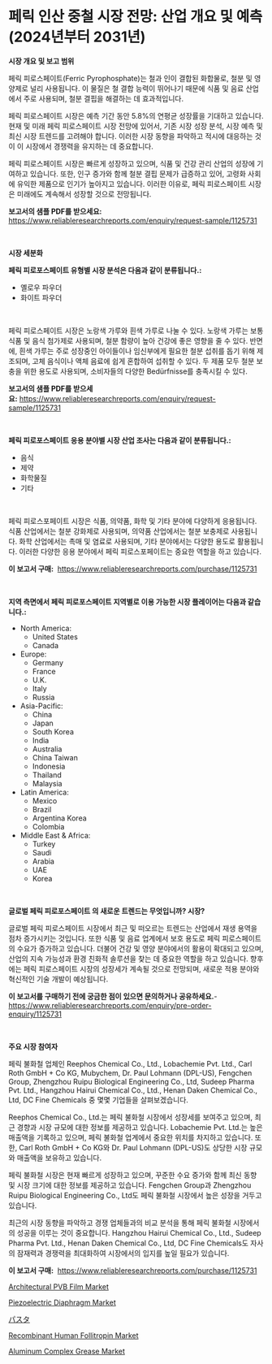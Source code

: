 <p><h1>페릭 인산 중철 시장 전망: 산업 개요 및 예측 (2024년부터 2031년)</h1></p><p><strong>시장 개요 및 보고 범위</strong></p>
<p><p>페릭 피로스페이트(Ferric Pyrophosphate)는 철과 인이 결합된 화합물로, 철분 및 영양제로 널리 사용됩니다. 이 물질은 철 결합 능력이 뛰어나기 때문에 식품 및 음료 산업에서 주로 사용되며, 철분 결핍을 해결하는 데 효과적입니다.</p><p>페릭 피로스페이트 시장은 예측 기간 동안 5.8%의 연평균 성장률을 기대하고 있습니다. 현재 및 미래 페릭 피로스페이트 시장 전망에 있어서, 기존 시장 성장 분석, 시장 예측 및 최신 시장 트렌드를 고려해야 합니다. 이러한 시장 동향을 파악하고 적시에 대응하는 것이 이 시장에서 경쟁력을 유지하는 데 중요합니다.</p><p>페릭 피로스페이트 시장은 빠르게 성장하고 있으며, 식품 및 건강 관리 산업의 성장에 기여하고 있습니다. 또한, 인구 증가와 함께 철분 결핍 문제가 급증하고 있어, 고령화 사회에 유익한 제품으로 인기가 높아지고 있습니다. 이러한 이유로, 페릭 피로스페이트 시장은 미래에도 계속해서 성장할 것으로 전망됩니다.</p></p>
<p><strong>보고서의 샘플 PDF를 받으세요:</strong> <a href="https://www.reliableresearchreports.com/enquiry/request-sample/1125731">https://www.reliableresearchreports.com/enquiry/request-sample/1125731</a></p>
<p>&nbsp;</p>
<p><strong>시장 세분화</strong></p>
<p><strong>페릭 피로포스페이트 유형별 시장 분석은 다음과 같이 분류됩니다.:</strong></p>
<p><ul><li>옐로우 파우더</li><li>화이트 파우더</li></ul></p>
<p>&nbsp;</p>
<p><p>페릭 피로스페이트 시장은 노랑색 가루와 흰색 가루로 나눌 수 있다. 노랑색 가루는 보통 식품 및 음식 첨가제로 사용되며, 철분 함량이 높아 건강에 좋은 영향을 줄 수 있다. 반면에, 흰색 가루는 주로 성장중인 아이들이나 임신부에게 필요한 철분 섭취를 돕기 위해 제조되며, 고체 음식이나 액체 음료에 쉽게 혼합하여 섭취할 수 있다. 두 제품 모두 철분 보충을 위한 용도로 사용되며, 소비자들의 다양한 Bedürfnisse를 충족시킬 수 있다.</p></p>
<p><strong>보고서의 샘플 PDF를 받으세요:</strong>&nbsp;<a href="https://www.reliableresearchreports.com/enquiry/request-sample/1125731">https://www.reliableresearchreports.com/enquiry/request-sample/1125731</a></p>
<p>&nbsp;</p>
<p><strong> 페릭 피로포스페이트 응용 분야별 시장 산업 조사는 다음과 같이 분류됩니다.:</strong></p>
<p><ul><li>음식</li><li>제약</li><li>화학물질</li><li>기타</li></ul></p>
<p>&nbsp;</p>
<p><p>페릭 피로스포페이트 시장은 식품, 의약품, 화학 및 기타 분야에 다양하게 응용됩니다. 식품 산업에서는 철분 강화제로 사용되며, 의약품 산업에서는 철분 보충제로 사용됩니다. 화학 산업에서는 촉매 및 염료로 사용되며, 기타 분야에서는 다양한 용도로 활용됩니다. 이러한 다양한 응용 분야에서 페릭 피로스포페이트는 중요한 역할을 하고 있습니다.</p></p>
<p><strong>이 보고서 구매:</strong>&nbsp; <a href="https://www.reliableresearchreports.com/purchase/1125731">https://www.reliableresearchreports.com/purchase/1125731</a></p>
<p>&nbsp;</p>
<p><strong>지역 측면에서 페릭 피로포스페이트 지역별로 이용 가능한 시장 플레이어는 다음과 같습니다.:</strong></p>
<p><ul>
    <li>
        North America:
        <ul>
            <li>United States</li>
            <li>Canada</li>
        </ul>
    </li>
    <li>
        Europe:
        <ul>
            <li>Germany</li>
            <li>France</li>
            <li>U.K.</li>
            <li>Italy</li>
            <li>Russia</li>
        </ul>
    </li>
    <li>
        Asia-Pacific:
        <ul>
            <li>China</li>
            <li>Japan</li>
            <li>South Korea</li>
            <li>India</li>
            <li>Australia</li>
            <li>China Taiwan</li>
            <li>Indonesia</li>
            <li>Thailand</li>
            <li>Malaysia</li>
        </ul>
    </li>
    <li>
        Latin America:
        <ul>
            <li>Mexico</li>
            <li>Brazil</li>
            <li>Argentina Korea</li>
            <li>Colombia</li>
        </ul>
    </li>
    <li>
        Middle East & Africa:
        <ul>
            <li>Turkey</li>
            <li>Saudi</li>
            <li>Arabia</li>
            <li>UAE</li>
            <li>Korea</li>
        </ul>
    </li>
    </ul></p>
<p>&nbsp;</p>
<p><strong>글로벌 페릭 피로포스페이트 의 새로운 트렌드는 무엇입니까? 시장?</strong></p>
<p><p>글로벌 페릭 피로스페이트 시장에서 최근 및 떠오르는 트렌드는 산업에서 재생 용역을 점차 증가시키는 것입니다. 또한 식품 및 음료 업계에서 보호 용도로 페릭 피로스페이트의 수요가 증가하고 있습니다. 더불어 건강 및 영양 분야에서의 활용이 확대되고 있으며, 산업의 지속 가능성과 환경 친화적 솔루션을 찾는 데 중요한 역할을 하고 있습니다. 향후에는 페릭 피로스페이트 시장의 성장세가 계속될 것으로 전망되며, 새로운 적용 분야와 혁신적인 기술 개발이 예상됩니다.</p></p>
<p><strong>이 보고서를 구매하기 전에 궁금한 점이 있으면 문의하거나 공유하세요.</strong>- <a href="https://www.reliableresearchreports.com/enquiry/pre-order-enquiry/1125731">https://www.reliableresearchreports.com/enquiry/pre-order-enquiry/1125731</a></p>
<p>&nbsp;</p>
<p><strong>주요 시장 참여자</strong></p>
<p><p>페릭 불화철 업체인 Reephos Chemical Co., Ltd., Lobachemie Pvt. Ltd., Carl Roth GmbH + Co KG, Mubychem, Dr. Paul Lohmann (DPL-US), Fengchen Group, Zhengzhou Ruipu Biological Engineering Co., Ltd, Sudeep Pharma Pvt. Ltd., Hangzhou Hairui Chemical Co., Ltd., Henan Daken Chemical Co., Ltd, DC Fine Chemicals 중 몇몇 기업들을 살펴보겠습니다. </p><p>Reephos Chemical Co., Ltd.는 페릭 불화철 시장에서 성장세를 보여주고 있으며, 최근 경향과 시장 규모에 대한 정보를 제공하고 있습니다. Lobachemie Pvt. Ltd.는 높은 매출액을 기록하고 있으며, 페릭 불화철 업계에서 중요한 위치를 차지하고 있습니다. 또한, Carl Roth GmbH + Co KG와 Dr. Paul Lohmann (DPL-US)도 상당한 시장 규모와 매출액을 보유하고 있습니다. </p><p>페릭 불화철 시장은 현재 빠르게 성장하고 있으며, 꾸준한 수요 증가와 함께 최신 동향 및 시장 크기에 대한 정보를 제공하고 있습니다. Fengchen Group과 Zhengzhou Ruipu Biological Engineering Co., Ltd도 페릭 불화철 시장에서 높은 성장을 거두고 있습니다. </p><p>최근의 시장 동향을 파악하고 경쟁 업체들과의 비교 분석을 통해 페릭 불화철 시장에서의 성공을 이루는 것이 중요합니다. Hangzhou Hairui Chemical Co., Ltd., Sudeep Pharma Pvt. Ltd., Henan Daken Chemical Co., Ltd, DC Fine Chemicals도 자사의 잠재력과 경쟁력을 최대화하여 시장에서의 입지를 높일 필요가 있습니다.</p></p>
<p><strong>이 보고서 구매:</strong>&nbsp;&nbsp;<a href="https://www.reliableresearchreports.com/purchase/1125731">https://www.reliableresearchreports.com/purchase/1125731</a></p>
<p><p><a href="https://issuu.com/reportprime-2/docs/architectural-pvb-film-market-size-2030.pptx">Architectural PVB Film Market</a></p><p><a href="https://github.com/gdfhhhj/Market-Research-Report-List-3/blob/main/piezoelectric-diaphragm-market.md">Piezoelectric Diaphragm Market</a></p><p><a href="https://github.com/oqoeusbvpadwjs08/Market-Research-Report-List-1/blob/main/1904150189727.md">パスタ</a></p><p><a href="https://issuu.com/reportprime-2/docs/recombinant-human-follitropin-market-size-2030.ppt">Recombinant Human Follitropin Market</a></p><p><a href="https://frill-swim-3cd.notion.site/Aluminum-Complex-Grease-Market-Analysis-Examines-its-Scope-on-Growth-Opportunities-and-Forecasted-T-56649cba4bf64806a1a42368a0ac5f02">Aluminum Complex Grease Market</a></p></p>
